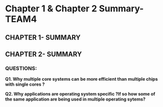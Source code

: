 # Chapter 1 &amp; Chapter 2 Summary-TEAM4

## CHAPTER 1- SUMMARY

## CHAPTER 2- SUMMARY
### QUESTIONS:

**Q1. Why multiple core systems can be more efficient than multiple chips with single cores ?**

**Q2. Why applications are operating system specific ?If so how some of the same application are being used in multiple operating sytems?**
